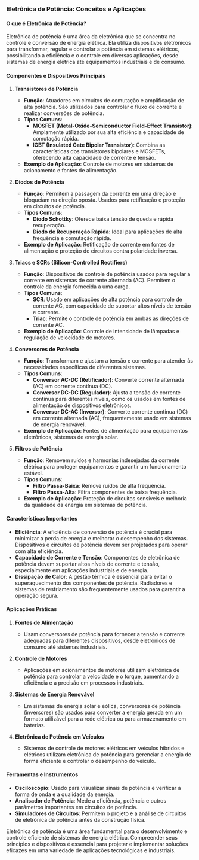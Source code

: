 ### Eletrônica de Potência: Conceitos e Aplicações

#### O que é Eletrônica de Potência?

Eletrônica de potência é uma área da eletrônica que se concentra no controle e conversão de energia elétrica. Ela utiliza dispositivos eletrônicos para transformar, regular e controlar a potência em sistemas elétricos, possibilitando a eficiência e o controle em diversas aplicações, desde sistemas de energia elétrica até equipamentos industriais e de consumo.

#### Componentes e Dispositivos Principais

1. **Transistores de Potência**
   - **Função**: Atuadores em circuitos de comutação e amplificação de alta potência. São utilizados para controlar o fluxo de corrente e realizar conversões de potência.
   - **Tipos Comuns**:
     - **MOSFET (Metal-Oxide-Semiconductor Field-Effect Transistor)**: Amplamente utilizado por sua alta eficiência e capacidade de comutação rápida.
     - **IGBT (Insulated Gate Bipolar Transistor)**: Combina as características dos transistores bipolares e MOSFETs, oferecendo alta capacidade de corrente e tensão.
   - **Exemplo de Aplicação**: Controle de motores em sistemas de acionamento e fontes de alimentação.

2. **Diodos de Potência**
   - **Função**: Permitem a passagem da corrente em uma direção e bloqueiam na direção oposta. Usados para retificação e proteção em circuitos de potência.
   - **Tipos Comuns**:
     - **Diodo Schottky**: Oferece baixa tensão de queda e rápida recuperação.
     - **Diodo de Recuperação Rápida**: Ideal para aplicações de alta frequência e comutação rápida.
   - **Exemplo de Aplicação**: Retificação de corrente em fontes de alimentação e proteção de circuitos contra polaridade inversa.

3. **Triacs e SCRs (Silicon-Controlled Rectifiers)**
   - **Função**: Dispositivos de controle de potência usados para regular a corrente em sistemas de corrente alternada (AC). Permitem o controle da energia fornecida a uma carga.
   - **Tipos Comuns**:
     - **SCR**: Usado em aplicações de alta potência para controle de corrente AC, com capacidade de suportar altos níveis de tensão e corrente.
     - **Triac**: Permite o controle de potência em ambas as direções de corrente AC.
   - **Exemplo de Aplicação**: Controle de intensidade de lâmpadas e regulação de velocidade de motores.

4. **Conversores de Potência**
   - **Função**: Transformam e ajustam a tensão e corrente para atender às necessidades específicas de diferentes sistemas.
   - **Tipos Comuns**:
     - **Conversor AC-DC (Retificador)**: Converte corrente alternada (AC) em corrente contínua (DC).
     - **Conversor DC-DC (Regulador)**: Ajusta a tensão de corrente contínua para diferentes níveis, como os usados em fontes de alimentação de dispositivos eletrônicos.
     - **Conversor DC-AC (Inversor)**: Converte corrente contínua (DC) em corrente alternada (AC), frequentemente usado em sistemas de energia renovável.
   - **Exemplo de Aplicação**: Fontes de alimentação para equipamentos eletrônicos, sistemas de energia solar.

5. **Filtros de Potência**
   - **Função**: Removem ruídos e harmonias indesejadas da corrente elétrica para proteger equipamentos e garantir um funcionamento estável.
   - **Tipos Comuns**:
     - **Filtro Passa-Baixa**: Remove ruídos de alta frequência.
     - **Filtro Passa-Alta**: Filtra componentes de baixa frequência.
   - **Exemplo de Aplicação**: Proteção de circuitos sensíveis e melhoria da qualidade da energia em sistemas de potência.

#### Características Importantes

- **Eficiência**: A eficiência de conversão de potência é crucial para minimizar a perda de energia e melhorar o desempenho dos sistemas. Dispositivos e circuitos de potência devem ser projetados para operar com alta eficiência.
- **Capacidade de Corrente e Tensão**: Componentes de eletrônica de potência devem suportar altos níveis de corrente e tensão, especialmente em aplicações industriais e de energia.
- **Dissipação de Calor**: A gestão térmica é essencial para evitar o superaquecimento dos componentes de potência. Radiadores e sistemas de resfriamento são frequentemente usados para garantir a operação segura.

#### Aplicações Práticas

1. **Fontes de Alimentação**
   - Usam conversores de potência para fornecer a tensão e corrente adequadas para diferentes dispositivos, desde eletrônicos de consumo até sistemas industriais.

2. **Controle de Motores**
   - Aplicações em acionamentos de motores utilizam eletrônica de potência para controlar a velocidade e o torque, aumentando a eficiência e a precisão em processos industriais.

3. **Sistemas de Energia Renovável**
   - Em sistemas de energia solar e eólica, conversores de potência (inversores) são usados para converter a energia gerada em um formato utilizável para a rede elétrica ou para armazenamento em baterias.

4. **Eletrônica de Potência em Veículos**
   - Sistemas de controle de motores elétricos em veículos híbridos e elétricos utilizam eletrônica de potência para gerenciar a energia de forma eficiente e controlar o desempenho do veículo.

#### Ferramentas e Instrumentos

- **Osciloscópio**: Usado para visualizar sinais de potência e verificar a forma de onda e a qualidade da energia.
- **Analisador de Potência**: Mede a eficiência, potência e outros parâmetros importantes em circuitos de potência.
- **Simuladores de Circuitos**: Permitem o projeto e a análise de circuitos de eletrônica de potência antes da construção física.

Eletrônica de potência é uma área fundamental para o desenvolvimento e controle eficiente de sistemas de energia elétrica. Compreender seus princípios e dispositivos é essencial para projetar e implementar soluções eficazes em uma variedade de aplicações tecnológicas e industriais.
